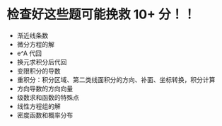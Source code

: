 # 检查好这些题可能挽救 10+ 分！！

- 渐近线条数
- 微分方程的解
- e^A 代回
- 换元求积分后代回
- 变限积分的导数
- 重积分：积分区域、第二类线面积分的方向、补面、坐标转换，积分计算
- 方向导数的方向向量
- 级数求和函数的特殊点
- 线性方程组的解
- 密度函数和概率分布
